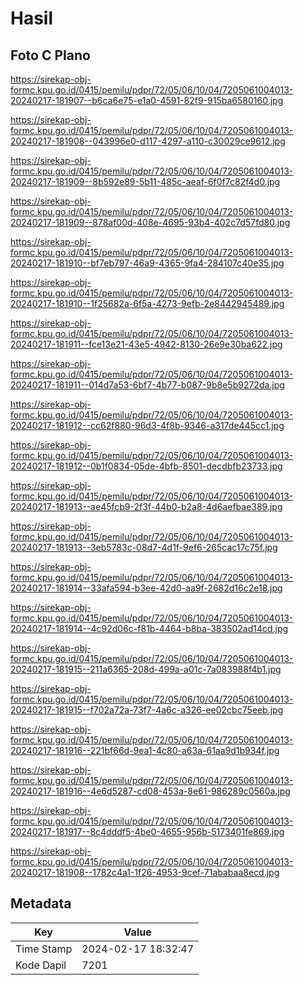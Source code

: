 # Hasil

## Foto C Plano

https://sirekap-obj-formc.kpu.go.id/0415/pemilu/pdpr/72/05/06/10/04/7205061004013-20240217-181907--b6ca6e75-e1a0-4591-82f9-915ba6580160.jpg

https://sirekap-obj-formc.kpu.go.id/0415/pemilu/pdpr/72/05/06/10/04/7205061004013-20240217-181908--043996e0-d117-4297-a110-c30029ce9612.jpg

https://sirekap-obj-formc.kpu.go.id/0415/pemilu/pdpr/72/05/06/10/04/7205061004013-20240217-181909--8b592e89-5b11-485c-aeaf-6f0f7c82f4d0.jpg

https://sirekap-obj-formc.kpu.go.id/0415/pemilu/pdpr/72/05/06/10/04/7205061004013-20240217-181909--878af00d-408e-4695-93b4-402c7d57fd80.jpg

https://sirekap-obj-formc.kpu.go.id/0415/pemilu/pdpr/72/05/06/10/04/7205061004013-20240217-181910--bf7eb797-46a9-4365-9fa4-284107c40e35.jpg

https://sirekap-obj-formc.kpu.go.id/0415/pemilu/pdpr/72/05/06/10/04/7205061004013-20240217-181910--1f25682a-6f5a-4273-9efb-2e8442945489.jpg

https://sirekap-obj-formc.kpu.go.id/0415/pemilu/pdpr/72/05/06/10/04/7205061004013-20240217-181911--fce13e21-43e5-4942-8130-26e9e30ba622.jpg

https://sirekap-obj-formc.kpu.go.id/0415/pemilu/pdpr/72/05/06/10/04/7205061004013-20240217-181911--014d7a53-6bf7-4b77-b087-9b8e5b9272da.jpg

https://sirekap-obj-formc.kpu.go.id/0415/pemilu/pdpr/72/05/06/10/04/7205061004013-20240217-181912--cc62f880-96d3-4f8b-9346-a317de445cc1.jpg

https://sirekap-obj-formc.kpu.go.id/0415/pemilu/pdpr/72/05/06/10/04/7205061004013-20240217-181912--0b1f0834-05de-4bfb-8501-decdbfb23733.jpg

https://sirekap-obj-formc.kpu.go.id/0415/pemilu/pdpr/72/05/06/10/04/7205061004013-20240217-181913--ae45fcb9-2f3f-44b0-b2a8-4d6aefbae389.jpg

https://sirekap-obj-formc.kpu.go.id/0415/pemilu/pdpr/72/05/06/10/04/7205061004013-20240217-181913--3eb5783c-08d7-4d1f-9ef6-265cac17c75f.jpg

https://sirekap-obj-formc.kpu.go.id/0415/pemilu/pdpr/72/05/06/10/04/7205061004013-20240217-181914--33afa594-b3ee-42d0-aa9f-2682d16c2e18.jpg

https://sirekap-obj-formc.kpu.go.id/0415/pemilu/pdpr/72/05/06/10/04/7205061004013-20240217-181914--4c92d06c-f81b-4464-b8ba-383502ad14cd.jpg

https://sirekap-obj-formc.kpu.go.id/0415/pemilu/pdpr/72/05/06/10/04/7205061004013-20240217-181915--211a6365-208d-499a-a01c-7a083988f4b1.jpg

https://sirekap-obj-formc.kpu.go.id/0415/pemilu/pdpr/72/05/06/10/04/7205061004013-20240217-181915--f702a72a-73f7-4a6c-a326-ee02cbc75eeb.jpg

https://sirekap-obj-formc.kpu.go.id/0415/pemilu/pdpr/72/05/06/10/04/7205061004013-20240217-181916--221bf66d-9ea1-4c80-a63a-61aa9d1b934f.jpg

https://sirekap-obj-formc.kpu.go.id/0415/pemilu/pdpr/72/05/06/10/04/7205061004013-20240217-181916--4e6d5287-cd08-453a-8e61-986289c0560a.jpg

https://sirekap-obj-formc.kpu.go.id/0415/pemilu/pdpr/72/05/06/10/04/7205061004013-20240217-181917--8c4dddf5-4be0-4655-956b-5173401fe869.jpg

https://sirekap-obj-formc.kpu.go.id/0415/pemilu/pdpr/72/05/06/10/04/7205061004013-20240217-181908--1782c4a1-1f26-4953-9cef-71ababaa8ecd.jpg


## Metadata

| Key        | Value               |
| ---------- | ------------------- |
| Time Stamp | 2024-02-17 18:32:47 |
| Kode Dapil | 7201                |



